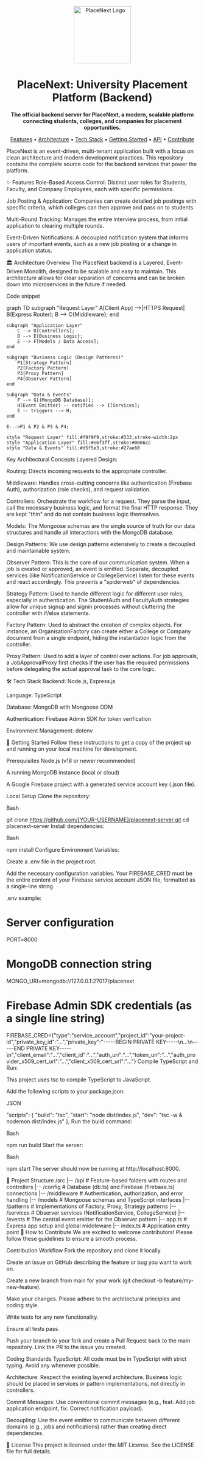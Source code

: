 <div align="center">
<img src="https://path-to-your-logo.png" alt="PlaceNext Logo" width="150"/>
<h1>PlaceNext: University Placement Platform (Backend)</h1>
<p>
<strong>The official backend server for PlaceNext, a modern, scalable platform connecting students, colleges, and companies for placement opportunities.</strong>
</p>
<p>
<a href="#-features">Features</a> •
<a href="#-architecture-overview">Architecture</a> •
<a href="#-tech-stack">Tech Stack</a> •
<a href="#-getting-started">Getting Started</a> •
<a href="#-api-documentation">API</a> •
<a href="#-how-to-contribute">Contribute</a>
</p>
</div>

PlaceNext is an event-driven, multi-tenant application built with a focus on clean architecture and modern development practices. This repository contains the complete source code for the backend services that power the platform.

✨ Features
Role-Based Access Control: Distinct user roles for Students, Faculty, and Company Employees, each with specific permissions.

Job Posting & Application: Companies can create detailed job postings with specific criteria, which colleges can then approve and pass on to students.

Multi-Round Tracking: Manages the entire interview process, from initial application to clearing multiple rounds.

Event-Driven Notifications: A decoupled notification system that informs users of important events, such as a new job posting or a change in application status.

🏛️ Architecture Overview
The PlaceNext backend is a Layered, Event-Driven Monolith, designed to be scalable and easy to maintain. This architecture allows for clear separation of concerns and can be broken down into microservices in the future if needed.

Code snippet

graph TD
    subgraph "Request Layer"
        A[Client App] -->|HTTPS Request| B(Express Router);
        B --> C{Middleware};
    end

    subgraph "Application Layer"
        C --> D[Controllers];
        D --> E{Business Logic};
        E --> F[Models / Data Access];
    end

    subgraph "Business Logic (Design Patterns)"
        P1[Strategy Pattern]
        P2[Factory Pattern]
        P3[Proxy Pattern]
        P4[Observer Pattern]
    end

    subgraph "Data & Events"
        F --> G[(MongoDB Database)];
        H(Event Emitter) -- notifies --> I[Services];
        E -- triggers --> H;
    end

    E-.->P1 & P2 & P3 & P4;

    style "Request Layer" fill:#f9f9f9,stroke:#333,stroke-width:2px
    style "Application Layer" fill:#e6f3ff,stroke:#0066cc
    style "Data & Events" fill:#d5f5e3,stroke:#27ae60
Key Architectural Concepts
Layered Design:

Routing: Directs incoming requests to the appropriate controller.

Middleware: Handles cross-cutting concerns like authentication (Firebase Auth), authorization (role checks), and request validation.

Controllers: Orchestrate the workflow for a request. They parse the input, call the necessary business logic, and format the final HTTP response. They are kept "thin" and do not contain business logic themselves.

Models: The Mongoose schemas are the single source of truth for our data structures and handle all interactions with the MongoDB database.

Design Patterns: We use design patterns extensively to create a decoupled and maintainable system.

Observer Pattern: This is the core of our communication system. When a job is created or approved, an event is emitted. Separate, decoupled services (like NotificationService or CollegeService) listen for these events and react accordingly. This prevents a "spiderweb" of dependencies.

Strategy Pattern: Used to handle different logic for different user roles, especially in authentication. The StudentAuth and FacultyAuth strategies allow for unique signup and signin processes without cluttering the controller with if/else statements.

Factory Pattern: Used to abstract the creation of complex objects. For instance, an OrganisationFactory can create either a College or Company document from a single endpoint, hiding the instantiation logic from the controller.

Proxy Pattern: Used to add a layer of control over actions. For job approvals, a JobApprovalProxy first checks if the user has the required permissions before delegating the actual approval task to the core logic.

🛠️ Tech Stack
Backend: Node.js, Express.js

Language: TypeScript

Database: MongoDB with Mongoose ODM

Authentication: Firebase Admin SDK for token verification

Environment Management: dotenv

🚀 Getting Started
Follow these instructions to get a copy of the project up and running on your local machine for development.

Prerequisites
Node.js (v18 or newer recommended)

A running MongoDB instance (local or cloud)

A Google Firebase project with a generated service account key (.json file).

Local Setup
Clone the repository:

Bash

git clone https://github.com/[YOUR-USERNAME]/placenext-server.git
cd placenext-server
Install dependencies:

Bash

npm install
Configure Environment Variables:

Create a .env file in the project root.

Add the necessary configuration variables. Your FIREBASE_CRED must be the entire content of your Firebase service account JSON file, formatted as a single-line string.

.env example:

# Server configuration
PORT=8000

# MongoDB connection string
MONGO_URI=mongodb://127.0.0.1:27017/placenext

# Firebase Admin SDK credentials (as a single line string)
FIREBASE_CRED={"type":"service_account","project_id":"your-project-id","private_key_id":"...","private_key":"-----BEGIN PRIVATE KEY-----\\n...\\n-----END PRIVATE KEY-----\\n","client_email":"...","client_id":"...","auth_uri":"...","token_uri":"...","auth_provider_x509_cert_url":"...","client_x509_cert_url":"..."}
Compile TypeScript and Run:

This project uses tsc to compile TypeScript to JavaScript.

Add the following scripts to your package.json:

JSON

"scripts": {
  "build": "tsc",
  "start": "node dist/index.js",
  "dev": "tsc -w & nodemon dist/index.js"
},
Run the build command:

Bash

npm run build
Start the server:

Bash

npm start
The server should now be running at http://localhost:8000.

📁 Project Structure
/src
|-- /api            # Feature-based folders with routes and controllers
|-- /config         # Database (db.ts) and Firebase (firebase.ts) connections
|-- /middleware     # Authentication, authorization, and error handling
|-- /models         # Mongoose schemas and TypeScript interfaces
|-- /patterns       # Implementations of Factory, Proxy, Strategy patterns
|-- /services       # Observer services (NotificationService, CollegeService)
|-- /events         # The central event emitter for the Observer pattern
|-- app.ts          # Express app setup and global middleware
|-- index.ts        # Application entry point
🤝 How to Contribute
We are excited to welcome contributors! Please follow these guidelines to ensure a smooth process.

Contribution Workflow
Fork the repository and clone it locally.

Create an issue on GitHub describing the feature or bug you want to work on.

Create a new branch from main for your work (git checkout -b feature/my-new-feature).

Make your changes. Please adhere to the architectural principles and coding style.

Write tests for any new functionality.

Ensure all tests pass.

Push your branch to your fork and create a Pull Request back to the main repository. Link the PR to the issue you created.

Coding Standards
TypeScript: All code must be in TypeScript with strict typing. Avoid any whenever possible.

Architecture: Respect the existing layered architecture. Business logic should be placed in services or pattern implementations, not directly in controllers.

Commit Messages: Use conventional commit messages (e.g., feat: Add job application endpoint, fix: Correct notification payload).

Decoupling: Use the event emitter to communicate between different domains (e.g., jobs and notifications) rather than creating direct dependencies.

📝 License
This project is licensed under the MIT License. See the LICENSE file for full details.
